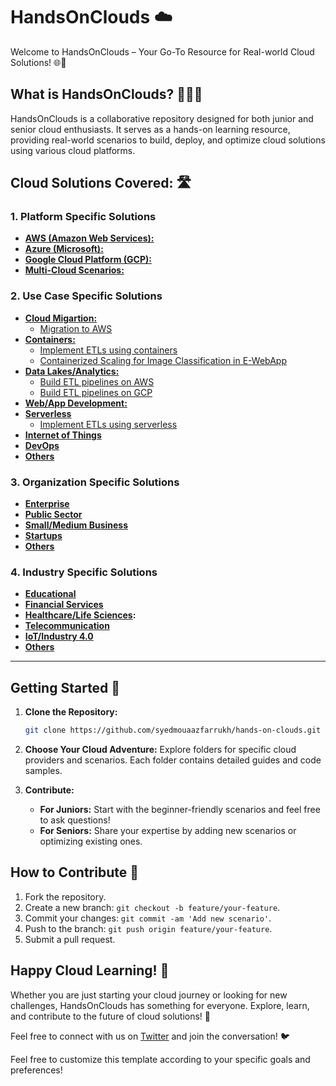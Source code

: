# HandsOnClouds ☁️

Welcome to HandsOnClouds – Your Go-To Resource for Real-world Cloud Solutions! 🌐🔧

## What is HandsOnClouds? 🙋🏻‍♂️

HandsOnClouds is a collaborative repository designed for both junior and senior cloud enthusiasts. It serves as a hands-on learning resource, providing real-world scenarios to build, deploy, and optimize cloud solutions using various cloud platforms.

## Cloud Solutions Covered: 🛣️

### 1. Platform Specific Solutions 
    
- **[AWS (Amazon Web Services):]()** 
- **[Azure (Microsoft):]()**
- **[Google Cloud Platform (GCP):]()**
- **[Multi-Cloud Scenarios:]()** 

### 2. Use Case Specific Solutions
    
- **[Cloud Migartion:]()** 
    - [Migration to AWS](https://github.com/syedmouaazfarrukh/hands-on-clouds/tree/main/use-cases/cloud-migration/migration-to-aws)
- **[Containers:]()**
    - [Implement ETLs using containers](https://github.com/syedmouaazfarrukh/hands-on-clouds/tree/main/use-cases/containers/containerize-etljobs-ecs)
    - [Containerized Scaling for Image Classification in E-WebApp](https://github.com/syedmouaazfarrukh/hands-on-clouds/tree/main/use-cases/containers/scaling-hd-image-class-in-eapps)
- **[Data Lakes/Analytics:]()**
    - [Build ETL pipelines on AWS](https://github.com/syedmouaazfarrukh/hands-on-clouds/tree/main/use-cases/data-warehouse-lakes/etl-pipelines-on-aws) 
    - [Build ETL pipelines on GCP](https://github.com/syedmouaazfarrukh/hands-on-clouds/tree/main/use-cases/data-warehouse-lakes/etl-pipelines-on-gcp)
- **[Web/App Development:]()**
- **[Serverless]()**
    - [Implement ETLs using serverless](https://github.com/syedmouaazfarrukh/hands-on-clouds/tree/main/use-cases/serverless/serverless-etljobs-lambda)
- **[Internet of Things]()** 
- **[DevOps]()**
- **[Others]()**


### 3. Organization Specific Solutions
    
- **[Enterprise]()**
- **[Public Sector]()**
- **[Small/Medium Business]()**
- **[Startups]()**
- **[Others]()**


### 4. Industry Specific Solutions
    
- **[Educational]()**
- **[Financial Services]()**
- **[Healthcare/Life Sciences]():** 
- **[Telecommunication]()** 
- **[IoT/Industry 4.0]()** 
- **[Others]()**

---


## Getting Started 🚀

1. **Clone the Repository:**
   ```bash
   git clone https://github.com/syedmouaazfarrukh/hands-on-clouds.git
   ```

2. **Choose Your Cloud Adventure:**
   Explore folders for specific cloud providers and scenarios. Each folder contains detailed guides and code samples.

3. **Contribute:**
   - **For Juniors:** Start with the beginner-friendly scenarios and feel free to ask questions!
   - **For Seniors:** Share your expertise by adding new scenarios or optimizing existing ones.

## How to Contribute 🤝

1. Fork the repository.
2. Create a new branch: `git checkout -b feature/your-feature`.
3. Commit your changes: `git commit -am 'Add new scenario'`.
4. Push to the branch: `git push origin feature/your-feature`.
5. Submit a pull request.

## Happy Cloud Learning! 🚀

Whether you are just starting your cloud journey or looking for new challenges, HandsOnClouds has something for everyone. Explore, learn, and contribute to the future of cloud solutions! 🌟

Feel free to connect with us on [Twitter](https://twitter.com/HandsOnClouds) and join the conversation! 🐦

Feel free to customize this template according to your specific goals and preferences!
